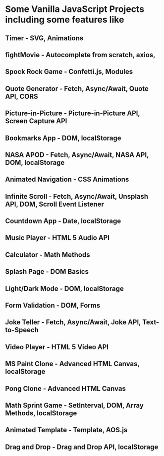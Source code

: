 # Some Vanilla JavaScript Projects including some features like

## Timer - SVG, Animations

## fightMovie - Autocomplete from scratch, axios,

## Spock Rock Game - Confetti.js, Modules

## Quote Generator - Fetch, Async/Await, Quote API, CORS

## Picture-in-Picture - Picture-in-Picture API, Screen Capture API

## Bookmarks App - DOM, localStorage

## NASA APOD - Fetch, Async/Await, NASA API, DOM, localStorage

## Animated Navigation - CSS Animations

## Infinite Scroll - Fetch, Async/Await, Unsplash API, DOM, Scroll Event Listener

## Countdown App - Date, localStorage

## Music Player - HTML 5 Audio API

## Calculator - Math Methods

## Splash Page - DOM Basics

## Light/Dark Mode - DOM, localStorage

## Form Validation - DOM, Forms

## Joke Teller - Fetch, Async/Await, Joke API, Text-to-Speech

## Video Player - HTML 5 Video API

## MS Paint Clone - Advanced HTML Canvas, localStorage

## Pong Clone - Advanced HTML Canvas

## Math Sprint Game - SetInterval, DOM, Array Methods, localStorage

## Animated Template - Template, AOS.js

## Drag and Drop - Drag and Drop API, localStorage
